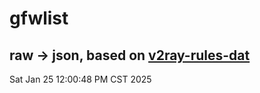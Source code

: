 # gfwlist
## raw -> json, based on [v2ray-rules-dat](https://github.com/Loyalsoldier/v2ray-rules-dat)
Sat Jan 25 12:00:48 PM CST 2025


